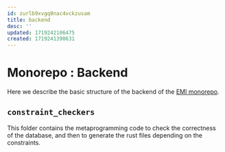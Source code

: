 ```yaml
---
id: zurlb9xvgq0nac4vckzusam
title: backend
desc: ''
updated: 1719242106475
created: 1719241390631
---
```


# Monorepo : Backend
Here we describe the basic structure of the backend of the [EMI monorepo](https://github.com/earth-metabolome-initiative/emi-monorepo/tree/web).

## `constraint_checkers`
This folder contains the metaprogramming code to check the correctness of the database, and then to generate the rust files depending on the constraints.